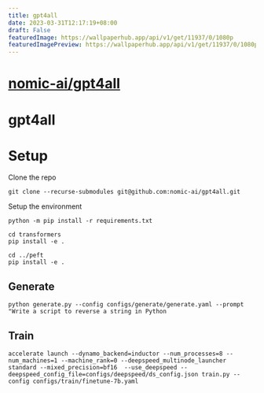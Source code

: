 ```yaml
---
title: gpt4all
date: 2023-03-31T12:17:19+08:00
draft: False
featuredImage: https://wallpaperhub.app/api/v1/get/11937/0/1080p
featuredImagePreview: https://wallpaperhub.app/api/v1/get/11937/0/1080p
---
```


# [nomic-ai/gpt4all](https://github.com/nomic-ai/gpt4all)

# gpt4all



# Setup

Clone the repo

`git clone --recurse-submodules git@github.com:nomic-ai/gpt4all.git`

Setup the environment

```
python -m pip install -r requirements.txt

cd transformers
pip install -e . 

cd ../peft
pip install -e .
```


## Generate

`python generate.py --config configs/generate/generate.yaml --prompt "Write a script to reverse a string in Python`


## Train

`accelerate launch --dynamo_backend=inductor --num_processes=8 --num_machines=1 --machine_rank=0 --deepspeed_multinode_launcher standard --mixed_precision=bf16  --use_deepspeed --deepspeed_config_file=configs/deepspeed/ds_config.json train.py --config configs/train/finetune-7b.yaml`
